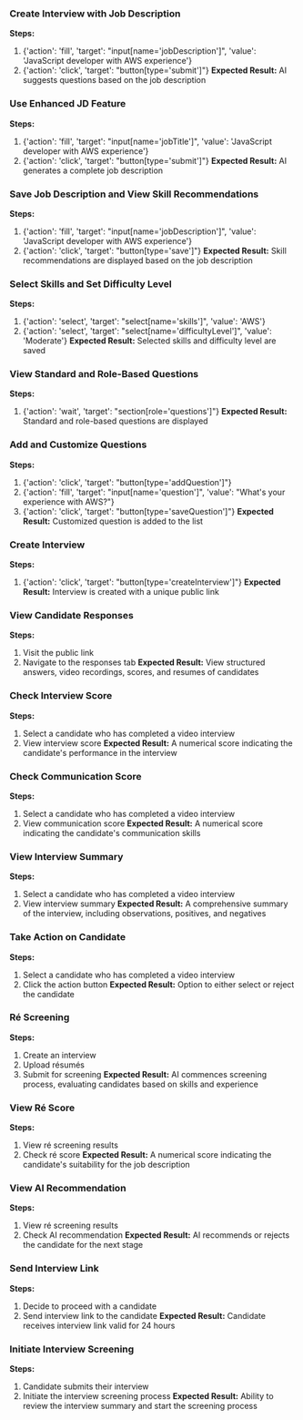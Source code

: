 ### Create Interview with Job Description
**Steps:**
1. {'action': 'fill', 'target': "input[name='jobDescription']", 'value': 'JavaScript developer with AWS experience'}
2. {'action': 'click', 'target': "button[type='submit']"}
**Expected Result:** AI suggests questions based on the job description

### Use Enhanced JD Feature
**Steps:**
1. {'action': 'fill', 'target': "input[name='jobTitle']", 'value': 'JavaScript developer with AWS experience'}
2. {'action': 'click', 'target': "button[type='submit']"}
**Expected Result:** AI generates a complete job description

### Save Job Description and View Skill Recommendations
**Steps:**
1. {'action': 'fill', 'target': "input[name='jobDescription']", 'value': 'JavaScript developer with AWS experience'}
2. {'action': 'click', 'target': "button[type='save']"}
**Expected Result:** Skill recommendations are displayed based on the job description

### Select Skills and Set Difficulty Level
**Steps:**
1. {'action': 'select', 'target': "select[name='skills']", 'value': 'AWS'}
2. {'action': 'select', 'target': "select[name='difficultyLevel']", 'value': 'Moderate'}
**Expected Result:** Selected skills and difficulty level are saved

### View Standard and Role-Based Questions
**Steps:**
1. {'action': 'wait', 'target': "section[role='questions']"}
**Expected Result:** Standard and role-based questions are displayed

### Add and Customize Questions
**Steps:**
1. {'action': 'click', 'target': "button[type='addQuestion']"}
2. {'action': 'fill', 'target': "input[name='question']", 'value': "What's your experience with AWS?"}
3. {'action': 'click', 'target': "button[type='saveQuestion']"}
**Expected Result:** Customized question is added to the list

### Create Interview
**Steps:**
1. {'action': 'click', 'target': "button[type='createInterview']"}
**Expected Result:** Interview is created with a unique public link

### View Candidate Responses
**Steps:**
1. Visit the public link
2. Navigate to the responses tab
**Expected Result:** View structured answers, video recordings, scores, and resumes of candidates

### Check Interview Score
**Steps:**
1. Select a candidate who has completed a video interview
2. View interview score
**Expected Result:** A numerical score indicating the candidate's performance in the interview

### Check Communication Score
**Steps:**
1. Select a candidate who has completed a video interview
2. View communication score
**Expected Result:** A numerical score indicating the candidate's communication skills

### View Interview Summary
**Steps:**
1. Select a candidate who has completed a video interview
2. View interview summary
**Expected Result:** A comprehensive summary of the interview, including observations, positives, and negatives

### Take Action on Candidate
**Steps:**
1. Select a candidate who has completed a video interview
2. Click the action button
**Expected Result:** Option to either select or reject the candidate

### Ré Screening
**Steps:**
1. Create an interview
2. Upload résumés
3. Submit for screening
**Expected Result:** AI commences screening process, evaluating candidates based on skills and experience

### View Ré Score
**Steps:**
1. View ré screening results
2. Check ré score
**Expected Result:** A numerical score indicating the candidate's suitability for the job description

### View AI Recommendation
**Steps:**
1. View ré screening results
2. Check AI recommendation
**Expected Result:** AI recommends or rejects the candidate for the next stage

### Send Interview Link
**Steps:**
1. Decide to proceed with a candidate
2. Send interview link to the candidate
**Expected Result:** Candidate receives interview link valid for 24 hours

### Initiate Interview Screening
**Steps:**
1. Candidate submits their interview
2. Initiate the interview screening process
**Expected Result:** Ability to review the interview summary and start the screening process

